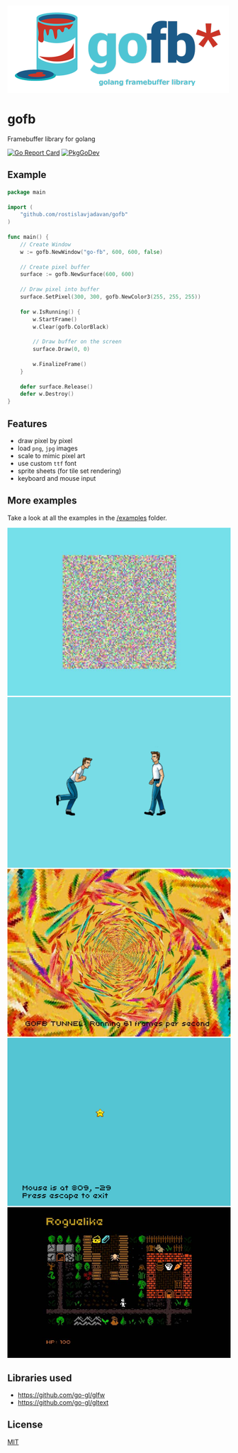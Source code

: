 ![](logo/gofb_500.png)

# gofb

Framebuffer library for golang

[![Go Report Card](https://goreportcard.com/badge/github.com/rostislavjadavan/gofb)](https://goreportcard.com/report/github.com/rostislavjadavan/gofb)
[![PkgGoDev](https://pkg.go.dev/badge/github.com/rostislavjadavan/gofb)](https://pkg.go.dev/github.com/rostislavjadavan/gofb)

## Example

```go
package main

import (
	"github.com/rostislavjadavan/gofb"
)

func main() {
	// Create Window
	w := gofb.NewWindow("go-fb", 600, 600, false)

	// Create pixel buffer
	surface := gofb.NewSurface(600, 600)

	// Draw pixel into buffer
	surface.SetPixel(300, 300, gofb.NewColor3(255, 255, 255))

	for w.IsRunning() {
		w.StartFrame()
		w.Clear(gofb.ColorBlack)

		// Draw buffer on the screen
		surface.Draw(0, 0)

		w.FinalizeFrame()
	}

	defer surface.Release()
	defer w.Destroy()
}
```

## Features

- draw pixel by pixel
- load `png`, `jpg` images
- scale to mimic pixel art
- use custom `ttf` font
- sprite sheets (for tile set rendering)
- keyboard and mouse input

## More examples

Take a look at all the examples in the [/examples](/examples) folder.

![](examples/simple/preview.jpg)
![](examples/animation/preview.gif)
![](examples/tunnel/preview.jpg)
![](examples/mouse/preview.gif)
![](examples/roguelike/preview.jpg)

## Libraries used

- https://github.com/go-gl/glfw
- https://github.com/go-gl/gltext

## License

[MIT](LICENSE)
